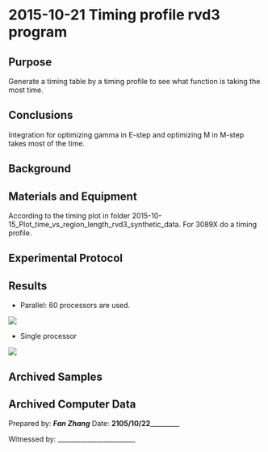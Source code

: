 2015-10-21 Timing profile rvd3 program
==============================

Purpose
------------
Generate a timing table by a timing profile to see what function is taking the most time.

Conclusions
-----------------

Integration for optimizing gamma in E-step and optimizing M in M-step takes most of the time.

Background
-----------------


Materials and Equipment
------------------------------
According to the timing plot in folder 2015-10-15\_Plot\_time\_vs\_region\_length\_rvd3\_synthetic_data. For 3089X do a timing profile.

Experimental Protocol
---------------------------


Results
----------- 
- Parallel: 60 processors are used.

![](time_3089X.png)

- Single processor

![](time_3089X_single.png)

Archived Samples
-------------------------

Archived Computer Data
------------------------------


Prepared by: _______Fan Zhang_______     Date: ______2105/10/22_______________


Witnessed by: ________________________
